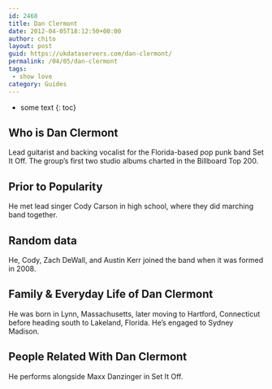 ```yaml
---
id: 2468
title: Dan Clermont
date: 2012-04-05T18:12:50+00:00
author: chito
layout: post
guid: https://ukdataservers.com/dan-clermont/
permalink: /04/05/dan-clermont
tags:
 - show love
category: Guides
---
```


* some text
{: toc}


## Who is  Dan Clermont
                  
                  
                  
Lead guitarist and backing vocalist for the Florida-based pop punk band Set It Off. The group&#8217;s first two studio albums charted in the Billboard Top 200.
                  
                
                
                
## Prior to Popularity 
                  
                  
                  
He met lead singer Cody Carson in high school, where they did marching band together.
                  
                
                
                
## Random data 
                  
                  
                  
He, Cody, Zach DeWall, and Austin Kerr joined the band when it was formed in 2008.
                  
                
                
                
## Family & Everyday Life of Dan Clermont
                  
                  
                  
He was born in Lynn, Massachusetts, later moving to Hartford, Connecticut before heading south to Lakeland, Florida. He&#8217;s engaged to Sydney Madison.
                  
                
                
                
## People Related With  Dan Clermont
                  
                  
                  
He performs alongside Maxx Danzinger in Set It Off.
                  
                
              
            
          
          
          
    
    
  

